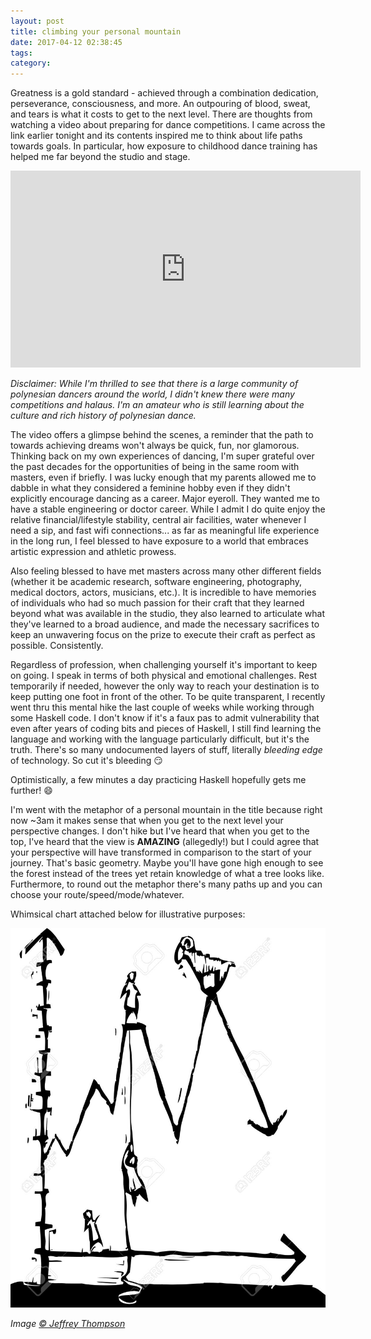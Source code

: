 ```yaml
---
layout: post
title: climbing your personal mountain
date: 2017-04-12 02:38:45
tags: 
category: 
---
```


Greatness is a gold standard - achieved through a combination dedication, perseverance, consciousness, and more. An outpouring of blood, sweat, and tears is what it costs to get to the next level. There are thoughts from watching a video about preparing for dance competitions. I came across the link earlier tonight and its contents inspired me to think about life paths towards goals. In particular, how exposure to childhood dance training has helped me far beyond the studio and stage.

<iframe width="560" height="315" src="https://www.youtube.com/embed/-NhPqimnr3o" frameborder="0" allowfullscreen></iframe>

*Disclaimer: While I'm thrilled to see that there is a large community of polynesian dancers around the world, I didn't knew there were many competitions and halaus. I'm an amateur who is still learning about the culture and rich history of polynesian dance.*

The video offers a glimpse behind the scenes, a reminder that the path to towards achieving dreams won't always be quick, fun, nor glamorous. Thinking back on my own experiences of dancing, I'm super grateful over the past decades for the opportunities of being in the same room with masters, even if briefly. I was lucky enough that my parents allowed me to dabble in what they considered a feminine hobby even if they didn't explicitly encourage dancing as a career. Major eyeroll. They wanted me to have a stable engineering or doctor career. While I admit I do quite enjoy the relative financial/lifestyle stability, central air facilities, water whenever I need a sip, and fast wifi connections... as far as meaningful life experience in the long run, I feel blessed to have exposure to a world that embraces artistic expression and athletic prowess.

Also feeling blessed to have met masters across many other different fields (whether it be academic research, software engineering, photography, medical doctors, actors, musicians, etc.). It is incredible to have memories of individuals who had so much passion for their craft that they learned beyond what was available in the studio, they also learned to articulate what they've learned to a broad audience, and made the necessary sacrifices to keep an unwavering focus on the prize to execute their craft as perfect as possible. Consistently.

Regardless of profession, when challenging yourself it's important to keep on going. I speak in terms of both physical and emotional challenges. Rest temporarily if needed, however the only way to reach your destination is to keep putting one foot in front of the other. To be quite transparent, I recently went thru this mental hike the last couple of weeks while working through some Haskell code. I don't know if it's a faux pas to admit vulnerability that even after years of coding bits and pieces of Haskell, I still find learning the language and working with the language particularly difficult, but it's the truth. There's so many undocumented layers of stuff, literally *bleeding edge* of technology. So cut it's bleeding :smirk:

Optimistically, a few minutes a day practicing Haskell hopefully gets me further! :smile:

I'm went with the metaphor of a personal mountain in the title because right now ~3am it makes sense that when you get to the next level your perspective changes. I don't hike but I've heard that when you get to the top, I've heard that the view is **AMAZING** (allegedly!) but I could agree that your perspective will have transformed in comparison to the start of your journey. That's basic geometry. Maybe you'll have gone high enough to see the forest instead of the trees yet retain knowledge of what a tree looks like. Furthermore, to round out the metaphor there's many paths up and you can choose your route/speed/mode/whatever.

Whimsical chart attached below for illustrative purposes: 

![](/assets/img/8370349-Line-graph-with-mountain-metaphor-with-climbing-and-goats--Stock-Vector.jpg)

*Image [&copy; Jeffrey Thompson](https://www.123rf.com/photo_8370349_line-graph-with-mountain-metaphor-with-climbing-and-goats.html)*
